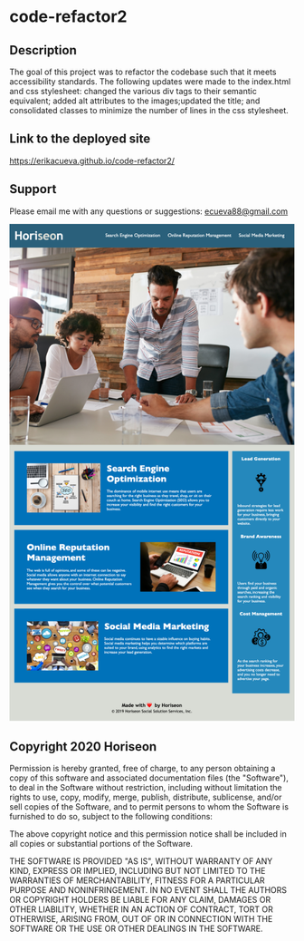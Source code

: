 # code-refactor2


## Description
The goal of this project was to refactor the codebase such that it meets accessibility standards. The following updates were made to the index.html and css stylesheet: changed the various div tags to their semantic equivalent; added alt attributes to the images;updated the title; and consolidated classes to minimize the number of lines in the css stylesheet. 
  
 ## Link to the deployed site
 https://erikacueva.github.io/code-refactor2/

## Support

Please email me with any questions or suggestions: ecueva88@gmail.com

<img src="assets/screencapture-file-Users-erikacueva-Documents-UCSD-BootCamp-week-01-Homework-code-refactor2-index-html-2020-10-03-21_35_59.png" width=600>

## Copyright 2020 Horiseon

Permission is hereby granted, free of charge, to any person obtaining a copy of this software and associated documentation files (the "Software"), to deal in the Software without restriction, including without limitation the rights to use, copy, modify, merge, publish, distribute, sublicense, and/or sell copies of the Software, and to permit persons to whom the Software is furnished to do so, subject to the following conditions:

The above copyright notice and this permission notice shall be included in all copies or substantial portions of the Software.

THE SOFTWARE IS PROVIDED "AS IS", WITHOUT WARRANTY OF ANY KIND, EXPRESS OR IMPLIED, INCLUDING BUT NOT LIMITED TO THE WARRANTIES OF MERCHANTABILITY, FITNESS FOR A PARTICULAR PURPOSE AND NONINFRINGEMENT. IN NO EVENT SHALL THE AUTHORS OR COPYRIGHT HOLDERS BE LIABLE FOR ANY CLAIM, DAMAGES OR OTHER LIABILITY, WHETHER IN AN ACTION OF CONTRACT, TORT OR OTHERWISE, ARISING FROM, OUT OF OR IN CONNECTION WITH THE SOFTWARE OR THE USE OR OTHER DEALINGS IN THE SOFTWARE.

